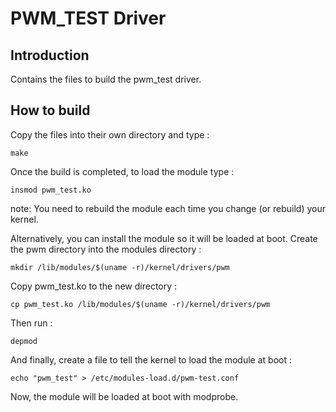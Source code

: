 PWM_TEST Driver
========================================

Introduction
----------------------------------------

Contains the files to build the pwm_test driver.

How to build
----------------------------------------
Copy the files into their own directory and type :

    make

Once the build is completed, to load the module type :

    insmod pwm_test.ko

note: You need to rebuild the module each time you change (or rebuild) your kernel.

Alternatively, you can install the module so it will be loaded at boot. Create the pwm directory into
the modules directory :

    mkdir /lib/modules/$(uname -r)/kernel/drivers/pwm

Copy pwm_test.ko to the new directory :

    cp pwm_test.ko /lib/modules/$(uname -r)/kernel/drivers/pwm

Then run :

    depmod

And finally, create a file to tell the kernel to load the module at boot :

    echo "pwm_test" > /etc/modules-load.d/pwm-test.conf

Now, the module will be loaded at boot with modprobe.


